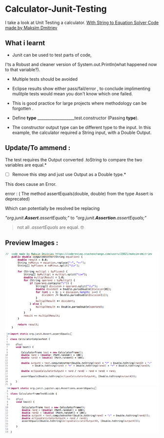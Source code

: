 # Calculator-Junit-Testing
I take a look at Unit Testing a calculator.
[With String to Equation Solver Code made by Maksim Dmitriev](https://codereview.stackexchange.com/users/23821/maksim-dmitriev)


## What i learnt
* Junit can be used to test parts of code,

I'ts a Robust and cleaner version of System.out.Println(what happened now to that variable?).

* Multiple tests should be avoided 

* Eclipse results show either pass/fail/error , to conclude implimenting mulitple tests would mean you don't know which one failed.

* This is good practice for large projects where methodology can be forgotten .


* Define **type** ___________________test.constructor (Passing **type**).

* The constructor output type can be different type to the input.
 In this example, the calculator required a String input, with a Double Output.


## Update/To ammend :

The test requires the Output converted .toString to compare the two variables are equal.*

- [ ] Remove this step and just use Output as a Double type.*

This does cause an Error.

 error : ( The method assertEquals(double, double) from the type Assert is deprecated)

Which can potentially be resolved be replacing 

_"org.junit.**Assert**.assertEquals;"_ to _"org.junit.**Assertion**.assertEquals;"_

> not all _.assertEquals_ are equal.  :nerd_face:

## Preview Images : 
![alt text](https://github.com/Samuel-Morgan-Tyghe/Calculator-Junit-Testing/blob/master/Screen%20Shot%202020-04-02%20at%2010.04.20.png " Code to junit test")
![alt text](https://github.com/Samuel-Morgan-Tyghe/Calculator-Junit-Testing/blob/master/Screen%20Shot%202020-04-02%20at%2010.04.25.png " Complex Code test" )
![alt text](https://github.com/Samuel-Morgan-Tyghe/Calculator-Junit-Testing/blob/master/Screen%20Shot%202020-04-02%20at%2010.04.29.png " Simple Division Code test" )
